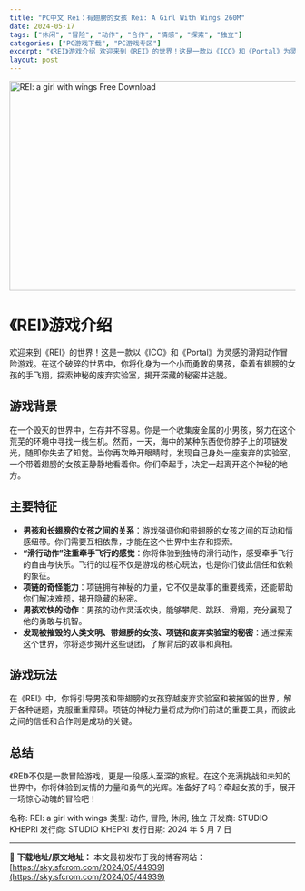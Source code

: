 ```yaml
---
title: "PC中文 Rei：有翅膀的女孩 Rei: A Girl With Wings 260M"
date: 2024-05-17
tags: ["休闲", "冒险", "动作", "合作", "情感", "探索", "独立"]
categories: ["PC游戏下载", "PC游戏专区"]
excerpt: "《REI》游戏介绍 欢迎来到《REI》的世界！这是一款以《ICO》和《Portal》为灵感的滑翔动作冒险游戏。在这个破碎的世界中，你将化身为一个小而勇敢的男孩，牵着有翅膀的女孩的手飞翔，探索神秘的废弃实验室，揭开深藏的秘密并逃脱。 游戏背景 在一个毁灭的世界中，生存并不容易。你是一个收集废金属的小男&hellip;"
layout: post
---
```


<img class="igg-image-content aligncenter" title="REI: a girl with wings Free Download" src="https://sky.sfcrom.com/wp-content/uploads/2024/05/cf778-REI-a-girl-with-wings-Free-Download.jpg" alt="REI: a girl with wings Free Download" width="660" height="370" />
<h1>《REI》游戏介绍</h1>
欢迎来到《REI》的世界！这是一款以《ICO》和《Portal》为灵感的滑翔动作冒险游戏。在这个破碎的世界中，你将化身为一个小而勇敢的男孩，牵着有翅膀的女孩的手飞翔，探索神秘的废弃实验室，揭开深藏的秘密并逃脱。
<h2>游戏背景</h2>
在一个毁灭的世界中，生存并不容易。你是一个收集废金属的小男孩，努力在这个荒芜的环境中寻找一线生机。然而，一天，海中的某种东西使你脖子上的项链发光，随即你失去了知觉。当你再次睁开眼睛时，发现自己身处一座废弃的实验室，一个带着翅膀的女孩正静静地看着你。你们牵起手，决定一起离开这个神秘的地方。
<h2>主要特征</h2>
<ul>
 	<li><strong>男孩和长翅膀的女孩之间的关系</strong>：游戏强调你和带翅膀的女孩之间的互动和情感纽带。你们需要互相依靠，才能在这个世界中生存和探索。</li>
 	<li><strong>“滑行动作”注重牵手飞行的感觉</strong>：你将体验到独特的滑行动作，感受牵手飞行的自由与快乐。飞行的过程不仅是游戏的核心玩法，也是你们彼此信任和依赖的象征。</li>
 	<li><strong>项链的奇怪能力</strong>：项链拥有神秘的力量，它不仅是故事的重要线索，还能帮助你们解决难题，揭开隐藏的秘密。</li>
 	<li><strong>男孩欢快的动作</strong>：男孩的动作灵活欢快，能够攀爬、跳跃、滑翔，充分展现了他的勇敢与机智。</li>
 	<li><strong>发现被摧毁的人类文明、带翅膀的女孩、项链和废弃实验室的秘密</strong>：通过探索这个世界，你将逐步揭开这些谜团，了解背后的故事和真相。</li>
</ul>
<h2>游戏玩法</h2>
在《REI》中，你将引导男孩和带翅膀的女孩穿越废弃实验室和被摧毁的世界，解开各种谜题，克服重重障碍。项链的神秘力量将成为你们前进的重要工具，而彼此之间的信任和合作则是成功的关键。
<h2>总结</h2>
《REI》不仅是一款冒险游戏，更是一段感人至深的旅程。在这个充满挑战和未知的世界中，你将体验到友情的力量和勇气的光辉。准备好了吗？牵起女孩的手，展开一场惊心动魄的冒险吧！

名称: REI: a girl with wings
类型: 动作, 冒险, 休闲, 独立
开发商: STUDIO KHEPRI
发行商: STUDIO KHEPRI
发行日期: 2024 年 5 月 7 日

---
📖 **下载地址/原文地址：** 本文最初发布于我的博客网站：[https://sky.sfcrom.com/2024/05/44939](https://sky.sfcrom.com/2024/05/44939)
